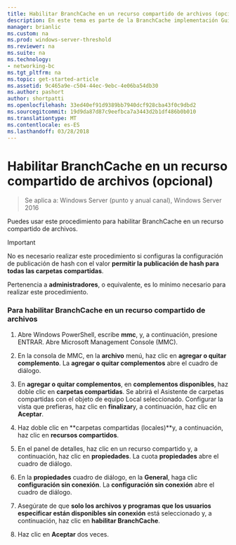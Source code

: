 ```yaml
---
title: Habilitar BranchCache en un recurso compartido de archivos (opcional)
description: En este tema es parte de la BranchCache implementación Guía para Windows Server 2016, que se muestra cómo implementar BranchCache en modos de caché distribuida y hospedada para optimizar el uso de ancho de banda WAN en sucursales
manager: brianlic
ms.custom: na
ms.prod: windows-server-threshold
ms.reviewer: na
ms.suite: na
ms.technology:
- networking-bc
ms.tgt_pltfrm: na
ms.topic: get-started-article
ms.assetid: 9c465a9e-c504-44ec-9ebc-4e06ba54db30
ms.author: pashort
author: shortpatti
ms.openlocfilehash: 33ed40ef91d9389bb7940dcf928cba43f0c9dbd2
ms.sourcegitcommit: 19d9da87d87c9eefbca7a3443d2b1df486b0b010
ms.translationtype: MT
ms.contentlocale: es-ES
ms.lasthandoff: 03/28/2018
---
```

# <a name="enable-branchcache-on-a-file-share-optional"></a>Habilitar BranchCache en un recurso compartido de archivos (opcional)

>Se aplica a: Windows Server (punto y anual canal), Windows Server 2016

Puedes usar este procedimiento para habilitar BranchCache en un recurso compartido de archivos.  
  
> [!IMPORTANT]  
> No es necesario realizar este procedimiento si configuras la configuración de publicación de hash con el valor **permitir la publicación de hash para todas las carpetas compartidas**.  
  
Pertenencia a **administradores**, o equivalente, es lo mínimo necesario para realizar este procedimiento.  
  
### <a name="to-enable-branchcache-on-a-file-share"></a>Para habilitar BranchCache en un recurso compartido de archivos  
  
1.  Abre Windows PowerShell, escribe **mmc**, y, a continuación, presione ENTRAR. Abre Microsoft Management Console (MMC).  
  
2.  En la consola de MMC, en la **archivo** menú, haz clic en **agregar o quitar complemento**. La **agregar o quitar complementos** abre el cuadro de diálogo.  
  
3.  En **agregar o quitar complementos**, en **complementos disponibles**, haz doble clic en **carpetas compartidas**. Se abrirá el Asistente de carpetas compartidas con el objeto de equipo Local seleccionado. Configurar la vista que prefieras, haz clic en **finalizar**y, a continuación, haz clic en **Aceptar**.  
  
4.  Haz doble clic en **carpetas compartidas (locales)**y, a continuación, haz clic en **recursos compartidos**.  
  
5.  En el panel de detalles, haz clic en un recurso compartido y, a continuación, haz clic en **propiedades**. La cuota **propiedades** abre el cuadro de diálogo.  
  
6.  En la **propiedades** cuadro de diálogo, en la **General**, haga clic **configuración sin conexión**. La **configuración sin conexión** abre el cuadro de diálogo.  
  
7.  Asegúrate de que **solo los archivos y programas que los usuarios especificar están disponibles sin conexión** está seleccionado y, a continuación, haz clic en **habilitar BranchCache**.  
  
8.  Haz clic en **Aceptar** dos veces.  
  

